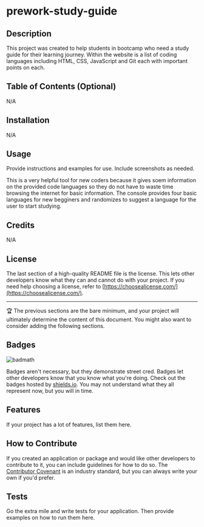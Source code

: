 # prework-study-guide

## Description

This project was created to help students in bootcamp who need a study guide for their learning journey. Within the website is a list of coding languages including HTML, CSS, JavaScript and Git each with important points on each. 


## Table of Contents (Optional)

N/A

## Installation

N/A

## Usage

Provide instructions and examples for use. Include screenshots as needed.

This is a very helpful tool for new coders because it gives soem information on the provided code languages so they do not have to waste time browsing the internet for basic information. The console provides four basic languages for new begginers and randomizes to suggest a language for the user to start studying.


## Credits

N/A

## License

The last section of a high-quality README file is the license. This lets other developers know what they can and cannot do with your project. If you need help choosing a license, refer to [https://choosealicense.com/](https://choosealicense.com/).

---

🏆 The previous sections are the bare minimum, and your project will ultimately determine the content of this document. You might also want to consider adding the following sections.

## Badges

![badmath](https://img.shields.io/github/languages/top/nielsenjared/badmath)

Badges aren't necessary, but they demonstrate street cred. Badges let other developers know that you know what you're doing. Check out the badges hosted by [shields.io](https://shields.io/). You may not understand what they all represent now, but you will in time.

## Features

If your project has a lot of features, list them here.

## How to Contribute

If you created an application or package and would like other developers to contribute to it, you can include guidelines for how to do so. The [Contributor Covenant](https://www.contributor-covenant.org/) is an industry standard, but you can always write your own if you'd prefer.

## Tests

Go the extra mile and write tests for your application. Then provide examples on how to run them here.